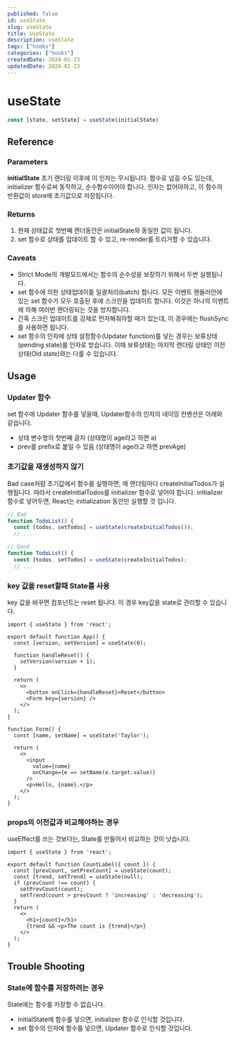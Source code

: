 ```yaml
---
published: false
id: useState
slug: useState
title: UseState
description: useState
tags: ["hooks"]
categories: ["hooks"]
createdDate: 2024-01-23
updatedDate: 2024-01-23
---
```


# useState

```ts
const [state, setState] = useState(initialState)
```

## Reference
### Parameters
**initialState**
초기 랜더링 이후에 이 인자는 무시됩니다.
함수로 넘길 수도 있는데, initializer 함수로써 동작하고, 순수함수이어야 합니다.
인자는 없어야하고, 이 함수의 반환값이 store에 초기값으로 저장됩니다.

### Returns
1. 현재 상태값로 첫번째 랜더동안은 initialState와 동일한 값이 됩니다.
2. set 함수로 상태를 업데이트 할 수 있고, re-render를 트리거할 수 있습니다.

### Caveats
- Strict Mode의 개발모드에서는 함수의 순수성을 보장하기 위해서 두번 실행됩니다.
- set 함수에 의한 상태업데이틑 일괄처리(batch) 합니다. 모든 이벤트 핸들러안에 있는 set 함수가 모두 호출된 후에 스크린을 업데이트 합니다. 
  이것은 하나의 이벤트에 의해 여러번 랜더링되는 것을 방지합니다.
- 간혹 스크린 업데이트를 강제로 먼저해줘야할 때가 있는데, 이 경우에는 flushSync를 사용하면 됩니다.
- set 함수의 인자에 상태 설정함수(Updater function)를 넣는 경우는 보류상태(pending state)를 인자로 받습니다.
  이때 보류상태는 마지막 랜더링 상태인 이전상태(Old state)와는 다를 수 있습니다.

## Usage

### Updater 함수

set 함수에 Updater 함수를 넣을때, Updater함수의 인자의 네이밍 컨벤션은 아래와 같습니다.
- 상태 변수명의 첫번째 글자 (상태명이 age라고 하면 a)
- prev를 prefix로 붙일 수 있음 (상태명이 age라고 하면 prevAge)

### 초기값을 재생성하지 않기

Bad case처럼 초기값에서 함수를 실행하면, 매 랜더링마다 createInitialTodos가 실행됩니다.
따라서 createInitialTodos를 initializer 함수로 넣어야 합니다.
initializer 함수로 넣어두면, React는 initialization 동안만 실행할 것 입니다.
```ts
// Bad
function TodoList() {
  const [todos, setTodos] = useState(createInitialTodos());
  // ...

// Good
function TodoList() {
  const [todos, setTodos] = useState(createInitialTodos);
  // ...
```

### key 값을 reset할때 State를 사용
key 값을 바꾸면 컴포넌트는 reset 됩니다.
이 경우 key값을 state로 관리할 수 있습니다.

```tsx
import { useState } from 'react';

export default function App() {
  const [version, setVersion] = useState(0);

  function handleReset() {
    setVersion(version + 1);
  }

  return (
    <>
      <button onClick={handleReset}>Reset</button>
      <Form key={version} />
    </>
  );
}

function Form() {
  const [name, setName] = useState('Taylor');

  return (
    <>
      <input
        value={name}
        onChange={e => setName(e.target.value)}
      />
      <p>Hello, {name}.</p>
    </>
  );
}
```

### props의 이전값과 비교해야하는 경우

useEffect를 쓰는 것보다는, State를 만들어서 비교하는 것이 낫습니다.

```tsx
import { useState } from 'react';

export default function CountLabel({ count }) {
  const [prevCount, setPrevCount] = useState(count);
  const [trend, setTrend] = useState(null);
  if (prevCount !== count) {
    setPrevCount(count);
    setTrend(count > prevCount ? 'increasing' : 'decreasing');
  }
  return (
    <>
      <h1>{count}</h1>
      {trend && <p>The count is {trend}</p>}
    </>
  );
}
```

## Trouble Shooting

### State에 함수를 저장하려는 경우
State에는 함수를 저장할 수 없습니다.
- initialState에 함수를 넣으면, initializer 함수로 인식할 것입니다.
- set 함수의 인자에 함수를 넣으면, Updater 함수로 인식할 것입니다.
